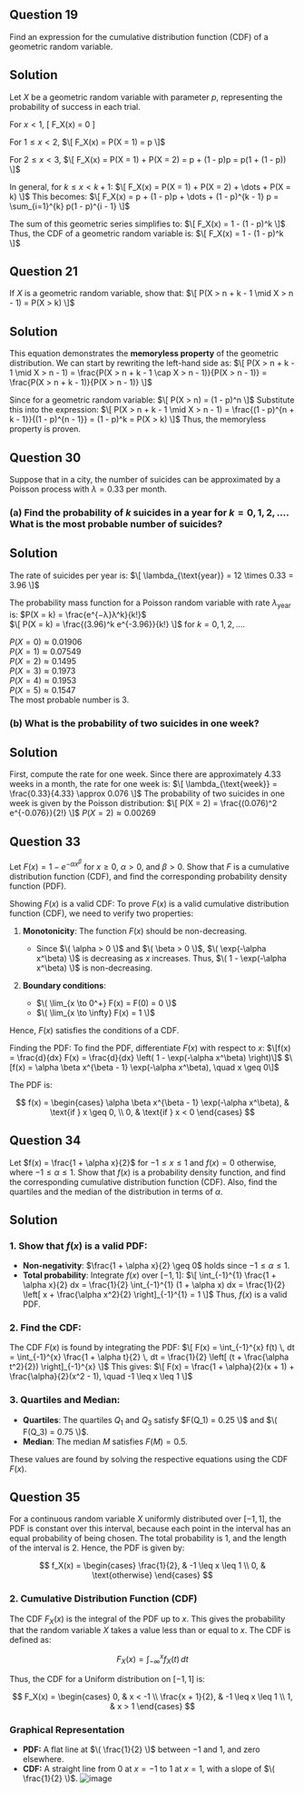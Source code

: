 ## Question 19
Find an expression for the cumulative distribution function (CDF) of a geometric random variable.

## Solution

Let $X$ be a geometric random variable with parameter $p$, representing the probability of success in each trial.

For $x < 1$,
\[
F_X(x) = 0
\]

For $1 \leq x < 2$,
$\[
F_X(x) = P(X = 1) = p
\]$

For $2 \leq x < 3$,
$\[
F_X(x) = P(X = 1) + P(X = 2) = p + (1 - p)p = p(1 + (1 - p))
\]$

In general, for $k \leq x < k + 1$:
$\[
F_X(x) = P(X = 1) + P(X = 2) + \dots + P(X = k)
\]$
This becomes:
$\[
F_X(x) = p + (1 - p)p + \dots + (1 - p)^{k - 1} p = \sum_{i=1}^{k} p(1 - p)^{i - 1}
\]$

The sum of this geometric series simplifies to:
$\[
F_X(x) = 1 - (1 - p)^k
\]$
Thus, the CDF of a geometric random variable is:
$\[
F_X(x) = 1 - (1 - p)^k
\]$


## Question 21
If $X$ is a geometric random variable, show that:
$\[
P(X > n + k - 1 \mid X > n - 1) = P(X > k)
\]$

## Solution

This equation demonstrates the **memoryless property** of the geometric distribution. We can start by rewriting the left-hand side as:
$\[
P(X > n + k - 1 \mid X > n - 1) = \frac{P(X > n + k - 1 \cap X > n - 1)}{P(X > n - 1)} = \frac{P(X > n + k - 1)}{P(X > n - 1)}
\]$

Since for a geometric random variable:
$\[
P(X > n) = (1 - p)^n
\]$
Substitute this into the expression:
$\[
P(X > n + k - 1 \mid X > n - 1) = \frac{(1 - p)^{n + k - 1}}{(1 - p)^{n - 1}} = (1 - p)^k = P(X > k)
\]$
Thus, the memoryless property is proven.


## Question 30
Suppose that in a city, the number of suicides can be approximated by a Poisson process with $\lambda = 0.33$ per month.

### (a) Find the probability of $k$ suicides in a year for $k = 0, 1, 2, \dots$. What is the most probable number of suicides?

## Solution

The rate of suicides per year is:
$\[
\lambda_{\text{year}} = 12 \times 0.33 = 3.96
\]$

The probability mass function for a Poisson random variable with rate $\lambda_{\text{year}}$ is:
$P(X = k) = \frac{e^{−λ}λ^k}{k!}$  
$\[
P(X = k) = \frac{(3.96)^k e^{-3.96}}{k!}
\]$
for $k = 0, 1, 2, \dots$.
 
$P(X = 0) \approx 0.01906$  
$P(X = 1) \approx 0.07549$  
$P(X = 2) \approx 0.1495$  
$P(X = 3) \approx 0.1973$  
$P(X = 4) \approx 0.1953$  
$P(X = 5) \approx 0.1547$  
​The most probable number is 3.

### (b) What is the probability of two suicides in one week?

## Solution

First, compute the rate for one week. Since there are approximately 4.33 weeks in a month, the rate for one week is:
$\[
\lambda_{\text{week}} = \frac{0.33}{4.33} \approx 0.076
\]$
The probability of two suicides in one week is given by the Poisson distribution:
$\[
P(X = 2) = \frac{(0.076)^2 e^{-0.076}}{2!}
\]$
$P(X = 2) \approx 0.00269$  

## Question 33
Let $F(x) = 1 - e^{-\alpha x^\beta}$ for $x \geq 0$, $\alpha > 0$, and $\beta > 0$. Show that $F$ is a cumulative distribution function (CDF), and find the corresponding probability density function (PDF).

Showing $F(x)$ is a valid CDF:
To prove $F(x)$ is a valid cumulative distribution function (CDF), we need to verify two properties:

1. **Monotonicity**: The function $F(x)$ should be non-decreasing.
   - Since $\( \alpha > 0 \)$ and $\( \beta > 0 \)$, $\( \exp(-\alpha x^\beta) \)$ is decreasing as $x$ increases. Thus, $\( 1 - \exp(-\alpha x^\beta) \)$ is non-decreasing.

2. **Boundary conditions**:
   - $\( \lim_{x \to 0^+} F(x) = F(0) = 0 \)$
   - $\( \lim_{x \to \infty} F(x) = 1 \)$

Hence, $F(x)$ satisfies the conditions of a CDF.

Finding the PDF:
To find the PDF, differentiate $F(x)$ with respect to $x$:
$\[f(x) = \frac{d}{dx} F(x) = \frac{d}{dx} \left( 1 - \exp(-\alpha x^\beta) \right)\]$
$\[f(x) = \alpha \beta x^{\beta - 1} \exp(-\alpha x^\beta), \quad x \geq 0\]$

The PDF is:

$$
f(x) = 
\begin{cases} 
    \alpha \beta x^{\beta - 1} \exp(-\alpha x^\beta), & \text{if } x \geq 0, \\
    0, & \text{if } x < 0
\end{cases}
$$


## Question 34
Let $f(x) = \frac{1 + \alpha x}{2}$ for $-1 \leq x \leq 1$ and $f(x) = 0$ otherwise, where $-1 \leq \alpha \leq 1$. Show that $f(x)$ is a probability density function, and find the corresponding cumulative distribution function (CDF). Also, find the quartiles and the median of the distribution in terms of $\alpha$.

## Solution

### 1. Show that $f(x)$ is a valid PDF:

- **Non-negativity**: $\frac{1 + \alpha x}{2} \geq 0$ holds since $-1 \leq \alpha \leq 1$.
- **Total probability**: Integrate $f(x)$ over $[-1, 1]$:
  $\[
  \int_{-1}^{1} \frac{1 + \alpha x}{2} dx = \frac{1}{2} \int_{-1}^{1} (1 + \alpha x) dx = \frac{1}{2} \left[ x + \frac{\alpha x^2}{2} \right]_{-1}^{1} = 1
  \]$
  Thus, $f(x)$ is a valid PDF.

### 2. Find the CDF:
The CDF $F(x)$ is found by integrating the PDF:
$\[
F(x) = \int_{-1}^{x} f(t) \, dt = \int_{-1}^{x} \frac{1 + \alpha t}{2} \, dt = \frac{1}{2} \left[ (t + \frac{\alpha t^2}{2}) \right]_{-1}^{x}
\]$
This gives:
$\[
F(x) = \frac{1 + \alpha}{2}(x + 1) + \frac{\alpha}{2}(x^2 - 1), \quad -1 \leq x \leq 1
\]$

### 3. Quartiles and Median:
- **Quartiles**: The quartiles $Q_1$ and $Q_3$ satisfy $F(Q_1) = 0.25 \)$ and $\( F(Q_3) = 0.75 \)$.
- **Median**: The median $M$ satisfies $F(M) = 0.5$.

These values are found by solving the respective equations using the CDF $F(x)$.


## Question 35
For a continuous random variable $X$ uniformly distributed over $[-1, 1]$, the PDF is constant over this interval, because each point in the interval has an equal probability of being chosen. The total probability is 1, and the length of the interval is 2. Hence, the PDF is given by:

$$
f_X(x) = \begin{cases} 
\frac{1}{2}, & -1 \leq x \leq 1 \\
0, & \text{otherwise}
\end{cases}
$$

### 2. Cumulative Distribution Function (CDF)
The CDF $F_X(x)$ is the integral of the PDF up to $x$. This gives the probability that the random variable $X$ takes a value less than or equal to $x$. The CDF is defined as:

$$
F_X(x) = \int_{-\infty}^{x} f_X(t) \, dt
$$

Thus, the CDF for a Uniform distribution on $[-1, 1]$ is:

$$
F_X(x) = \begin{cases} 
0, & x < -1 \\
\frac{x + 1}{2}, & -1 \leq x \leq 1 \\
1, & x > 1
\end{cases}
$$

### Graphical Representation
- **PDF:** A flat line at $\( \frac{1}{2} \)$ between $-1$ and $1$, and zero elsewhere.
- **CDF:** A straight line from $0$ at $x = -1$ to $1$ at $x = 1$, with a slope of $\( \frac{1}{2} \)$.
![image](https://github.com/user-attachments/assets/9304944d-1044-4a0d-b03d-f0649746e4b2)


